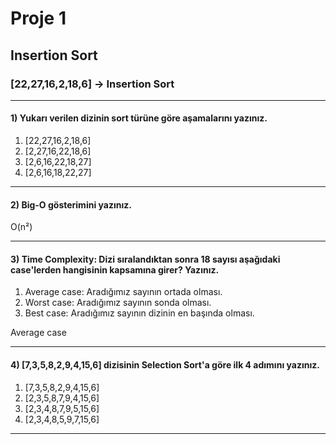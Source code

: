 # Proje 1
## Insertion Sort
### [22,27,16,2,18,6] -> Insertion Sort
***
#### 1) Yukarı verilen dizinin sort türüne göre aşamalarını yazınız.

1. [22,27,16,2,18,6]
2. [2,27,16,22,18,6]
3. [2,6,16,22,18,27]
4. [2,6,16,18,22,27]
***
#### 2) Big-O gösterimini yazınız.

O(n²)
***
#### 3) Time Complexity: Dizi sıralandıktan sonra 18 sayısı aşağıdaki case'lerden hangisinin kapsamına girer? Yazınız.
1. Average case: Aradığımız sayının ortada olması.
2. Worst case: Aradığımız sayının sonda olması.
3. Best case: Aradığımız sayının dizinin en başında olması.

Average case
***
#### 4) [7,3,5,8,2,9,4,15,6] dizisinin Selection Sort'a göre ilk 4 adımını yazınız.

1. [7,3,5,8,2,9,4,15,6]
2. [2,3,5,8,7,9,4,15,6]
3. [2,3,4,8,7,9,5,15,6]
4. [2,3,4,8,5,9,7,15,6]
***
